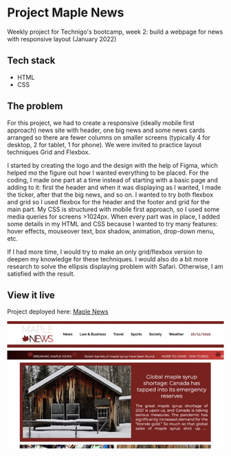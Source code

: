 # Project Maple News

Weekly project for Technigo's bootcamp, week 2: build a webpage for news with responsive layout (January 2022)

## Tech stack

- HTML
- CSS

## The problem

For this project, we had to create a responsive (ideally mobile first approach) news site with header, one big news and some news cards arranged so there are fewer columns on smaller screens (typically 4 for desktop, 2 for tablet, 1 for phone).  We were invited to practice layout techniques Grid and Flexbox.

I started by creating the logo and the design with the help of Figma, which helped mo the figure out how I wanted everything to be placed. For the coding, I made one part at a time instead of starting with a basic page and adding to it: first the header and when it was displaying as I wanted, I made the ticker, after that the big news, and so on. I wanted to try both flexbox and grid so I used flexbox for the header and the footer and grid for the main part. My CSS is structured with mobile first approach, so I used some media queries for screens >1024px. When every part was in place, I added some details in my HTML and CSS because I wanted to try many features: hover effects, mouseover text, box shadow, animation, drop-down menu, etc.

If I had more time, I would try to make an only grid/flexbox version to deepen my knowledge for these techniques. I would also do a bit more research to solve the ellipsis displaying problem with Safari. Otherwise, I am satisfied with the result.

## View it live

Project deployed here: [Maple News](https://maple-news.netlify.app)

<div align="center">
  <img src="screenshot.jpg" />
</div>
